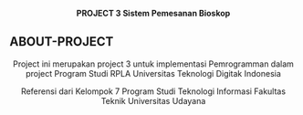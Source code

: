 <p align="center"><b>PROJECT 3 Sistem Pemesanan Bioskop</b></p>

## ABOUT-PROJECT
<p align="center">Project ini merupakan project 3 untuk implementasi Pemrogramman dalam project Program Studi RPLA Universitas Teknologi Digitak Indonesia  </p>
<p align="center">Referensi dari Kelompok 7 Program Studi Teknologi Informasi Fakultas Teknik Universitas Udayana</p>

